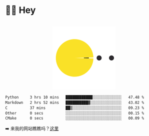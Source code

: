 
# 👋🏻 Hey
<div align="center">
	<br>
	<img src="https://raw.githubusercontent.com/Aniket965/Aniket965/master/pacman.svg?sanitize=true" width="200" height="200">
	<br>
</div>

<!--START_SECTION:waka-->

```txt
Python     3 hrs 10 mins   ████████████░░░░░░░░░░░░░   47.48 %
Markdown   2 hrs 52 mins   ██████████▓░░░░░░░░░░░░░░   43.02 %
C          37 mins         ██▒░░░░░░░░░░░░░░░░░░░░░░   09.23 %
Other      0 secs          ░░░░░░░░░░░░░░░░░░░░░░░░░   00.15 %
CMake      0 secs          ░░░░░░░░░░░░░░░░░░░░░░░░░   00.09 %
```

<!--END_SECTION:waka-->

 ➡️  来我的网站瞧瞧吗？[这里](https://www.shaolongfei.com)
